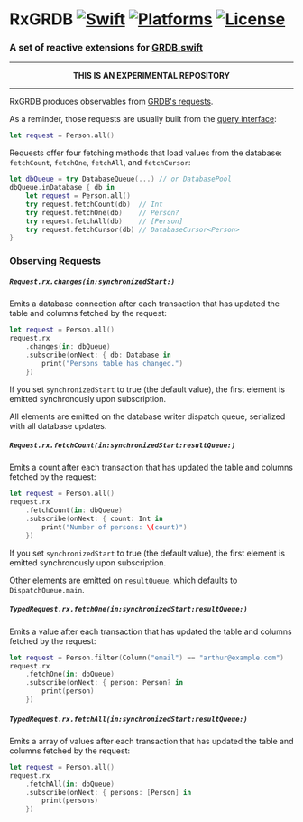 RxGRDB [![Swift](https://img.shields.io/badge/swift-3-orange.svg?style=flat)](https://developer.apple.com/swift/) [![Platforms](https://img.shields.io/cocoapods/p/RxGRDB.svg)](https://developer.apple.com/swift/) [![License](https://img.shields.io/github/license/groue/RxGRDB.svg?maxAge=2592000)](/LICENSE)
======

### A set of reactive extensions for [GRDB.swift](http://github.com/groue/GRDB.swift)

----

<p align="center">
<strong>THIS IS AN EXPERIMENTAL REPOSITORY</strong>
</p>

----


RxGRDB produces observables from [GRDB's requests](https://github.com/groue/GRDB.swift#requests).

As a reminder, those requests are usually built from the [query interface](https://github.com/groue/GRDB.swift#the-query-interface):

```swift
let request = Person.all()
```

Requests offer four fetching methods that load values from the database: `fetchCount`, `fetchOne`, `fetchAll`, and `fetchCursor`:

```swift
let dbQueue = try DatabaseQueue(...) // or DatabasePool
dbQueue.inDatabase { db in
    let request = Person.all()
    try request.fetchCount(db)  // Int
    try request.fetchOne(db)    // Person?
    try request.fetchAll(db)    // [Person]
    try request.fetchCursor(db) // DatabaseCursor<Person>
}
```


### Observing Requests

##### `Request.rx.changes(in:synchronizedStart:)`

Emits a database connection after each transaction that has updated the table and columns fetched by the request:

```swift
let request = Person.all()
request.rx
    .changes(in: dbQueue)
    .subscribe(onNext: { db: Database in
        print("Persons table has changed.")
    })
```

If you set `synchronizedStart` to true (the default value), the first element is emitted synchronously upon subscription.

All elements are emitted on the database writer dispatch queue, serialized with all database updates.


##### `Request.rx.fetchCount(in:synchronizedStart:resultQueue:)`

Emits a count after each transaction that has updated the table and columns fetched by the request:

```swift
let request = Person.all()
request.rx
    .fetchCount(in: dbQueue)
    .subscribe(onNext: { count: Int in
        print("Number of persons: \(count)")
    })
```

If you set `synchronizedStart` to true (the default value), the first element is emitted synchronously upon subscription.

Other elements are emitted on `resultQueue`, which defaults to `DispatchQueue.main`.


##### `TypedRequest.rx.fetchOne(in:synchronizedStart:resultQueue:)`

Emits a value after each transaction that has updated the table and columns fetched by the request:

```swift
let request = Person.filter(Column("email") == "arthur@example.com")
request.rx
    .fetchOne(in: dbQueue)
    .subscribe(onNext: { person: Person? in
        print(person)
    })
```


##### `TypedRequest.rx.fetchAll(in:synchronizedStart:resultQueue:)`

Emits a array of values after each transaction that has updated the table and columns fetched by the request:

```swift
let request = Person.all()
request.rx
    .fetchAll(in: dbQueue)
    .subscribe(onNext: { persons: [Person] in
        print(persons)
    })
```

